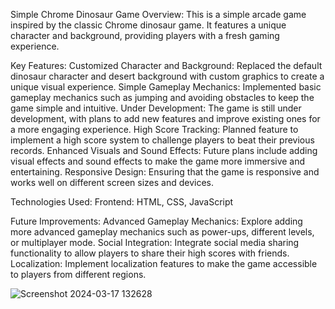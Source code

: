 Simple Chrome Dinosaur Game
Overview:
This is a simple arcade game inspired by the classic Chrome dinosaur game. It features a unique character and background, providing players with a fresh gaming experience.

Key Features:
Customized Character and Background: Replaced the default dinosaur character and desert background with custom graphics to create a unique visual experience.
Simple Gameplay Mechanics: Implemented basic gameplay mechanics such as jumping and avoiding obstacles to keep the game simple and intuitive.
Under Development: The game is still under development, with plans to add new features and improve existing ones for a more engaging experience.
High Score Tracking: Planned feature to implement a high score system to challenge players to beat their previous records.
Enhanced Visuals and Sound Effects: Future plans include adding visual effects and sound effects to make the game more immersive and entertaining.
Responsive Design: Ensuring that the game is responsive and works well on different screen sizes and devices.

Technologies Used:
Frontend: HTML, CSS, JavaScript

Future Improvements:
Advanced Gameplay Mechanics: Explore adding more advanced gameplay mechanics such as power-ups, different levels, or multiplayer mode.
Social Integration: Integrate social media sharing functionality to allow players to share their high scores with friends.
Localization: Implement localization features to make the game accessible to players from different regions.



![Screenshot 2024-03-17 132628](https://github.com/calvinrajesh6/Chrome-Dino-Game/assets/145462164/54bb8a65-e258-4213-97d4-c708c5cfa50d)


